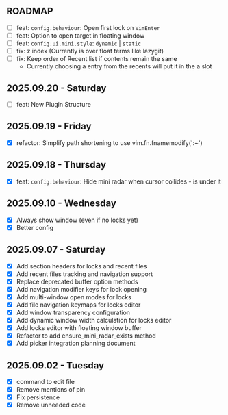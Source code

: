 ## ROADMAP

- [ ] feat: `config.behaviour`: Open first lock on `VimEnter`
- [ ] feat: Option to open target in floating window
- [ ] feat: `config.ui.mini.style`: `dynamic` | `static`
- [ ] fix: z index (Currently is over float terms like lazygit)
- [ ] fix: Keep order of Recent list if contents remain the same
  - Currently choosing a entry from the recents will put it in the a slot

## 2025.09.20 - Saturday

- [ ] feat: New Plugin Structure

## 2025.09.19 - Friday

- [x] refactor: Simplify path shortening to use vim.fn.fnamemodify(':~')

## 2025.09.18 - Thursday

- [x] feat: `config.behaviour`: Hide mini radar when cursor collides - is under it

## 2025.09.10 - Wednesday

- [x] Always show window (even if no locks yet)
- [x] Better config

## 2025.09.07 - Saturday

- [x] Add section headers for locks and recent files
- [x] Add recent files tracking and navigation support
- [x] Replace deprecated buffer option methods
- [x] Add navigation modifier keys for lock opening
- [x] Add multi-window open modes for locks
- [x] Add file navigation keymaps for locks editor
- [x] Add window transparency configuration
- [x] Add dynamic window width calculation for locks editor
- [x] Add locks editor with floating window buffer
- [x] Refactor to add ensure_mini_radar_exists method
- [x] Add picker integration planning document

## 2025.09.02 - Tuesday

- [x] command to edit file
- [x] Remove mentions of pin
- [x] Fix persistence
- [x] Remove unneeded code

